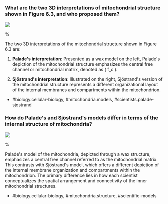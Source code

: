 ### What are the two 3D interpretations of mitochondrial structure shown in Figure 6.3, and who proposed them?

![](https://cdn.mathpix.com/cropped/2024_07_05_a796ff2c9fe835bc90b4g-1.jpg?height=384&width=1068&top_left_y=206&top_left_x=210)

%

The two 3D interpretations of the mitochondrial structure shown in Figure 6.3 are:

1. **Palade's interpretation**: Presented as a wax model on the left, Palade's depiction of the mitochondrial structure emphasizes the central free channel or mitochondrial matrix, denoted as \( f_c \).

2. **Sjöstrand's interpretation**: Illustrated on the right, Sjöstrand's version of the mitochondrial structure represents a different organizational layout of the internal membranes and compartments within the mitochondrion.

- #biology.cellular-biology, #mitochondria.models, #scientists.palade-sjostrand

### How do Palade's and Sjöstrand's models differ in terms of the internal structure of mitochondria?

![](https://cdn.mathpix.com/cropped/2024_07_05_a796ff2c9fe835bc90b4g-1.jpg?height=384&width=1068&top_left_y=206&top_left_x=210)

%

Palade's model of the mitochondria, depicted through a wax structure, emphasizes a central free channel referred to as the mitochondrial matrix. This contrasts with Sjöstrand's model, which offers a different depiction of the internal membrane organization and compartments within the mitochondrion. The primary difference lies in how each scientist conceptualizes the spatial arrangement and connectivity of the inner mitochondrial structures.

- #biology.cellular-biology, #mitochondria.structure, #scientific-models